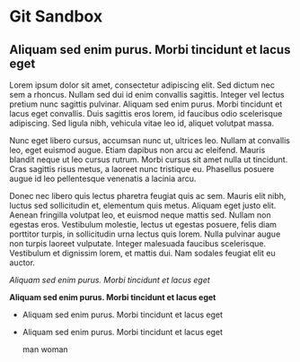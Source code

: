 Git Sandbox
==============

Aliquam sed enim purus. Morbi tincidunt et lacus eget
--------------

Lorem ipsum dolor sit amet, consectetur adipiscing elit. Sed dictum nec sem a rhoncus. Nullam sed dui id enim convallis sagittis. Integer vel lectus pretium nunc sagittis pulvinar. Aliquam sed enim purus. Morbi tincidunt et lacus eget convallis. Duis sagittis eros lorem, id faucibus odio scelerisque adipiscing. Sed ligula nibh, vehicula vitae leo id, aliquet volutpat massa.

Nunc eget libero cursus, accumsan nunc ut, ultrices leo. Nullam at convallis leo, eget euismod augue. Etiam dapibus non arcu ac eleifend. Mauris blandit neque ut leo cursus rutrum. Morbi cursus sit amet nulla ut tincidunt. Cras sagittis risus metus, a laoreet nunc tristique eu. Phasellus posuere augue id leo pellentesque venenatis a lacinia arcu.

Donec nec libero quis lectus pharetra feugiat quis ac sem. Mauris elit nibh, luctus sed sollicitudin et, elementum quis metus. Aliquam eget justo elit. Aenean fringilla volutpat leo, et euismod neque mattis sed. Nullam non egestas eros. Vestibulum molestie, lectus ut egestas posuere, felis diam porttitor turpis, in sollicitudin urna lectus quis lorem. Nulla pulvinar augue non turpis laoreet vulputate. Integer malesuada faucibus scelerisque. Vestibulum et dignissim lorem, et mattis dui. Nam sodales feugiat elit eu auctor.

*Aliquam sed enim purus. Morbi tincidunt et lacus eget*

**Aliquam sed enim purus. Morbi tincidunt et lacus eget**

- Aliquam sed enim purus. Morbi tincidunt et lacus eget
- Aliquam sed enim purus. Morbi tincidunt et lacus eget

    man woman